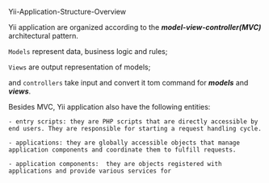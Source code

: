 Yii-Application-Structure-Overview


Yii application are organized according to the ***model-view-controller(MVC)*** architectural pattern.

`Models` represent data, business logic and rules;

`Views` are output representation of models;

and `controllers` take input and convert it tom command for ***models*** and ***views***.



Besides MVC, Yii application also have the following entities:

	- entry scripts: they are PHP scripts that are directly accessible by end users. They are responsible for starting a request handling cycle.
	
	- applications: they are globally accessible objects that manage application components and coordinate them to fulfill requests.
	
	- application components:  they are objects registered with applications and provide various services for 